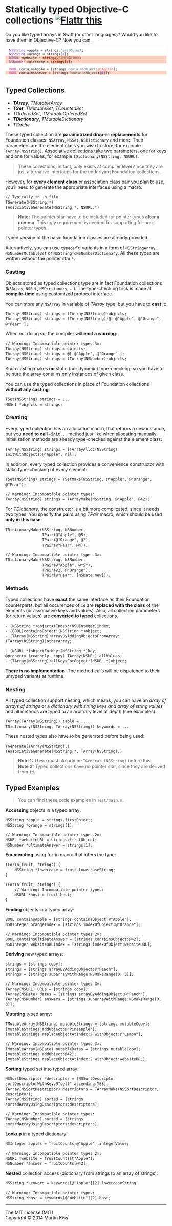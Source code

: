 Statically typed Objective-C collections <a href="https://flattr.com/submit/auto?user_id=Tricertops&url=https%3A%2F%2Fgithub.com%2FiMartinKiss%2FTyped" target="_blank"><img src="//api.flattr.com/button/flattr-badge-large.png" alt="Flattr this" title="Flattr this" border="0"></a>
=============================
Do you like typed arrays in Swift (or other languages)? Would you like to have them in Objective-C? Now you can.

![Image](Image.png)


Typed Collections
-----------------
  - **_TArray_**, _TMutableArray_
  - **_TSet_**, _TMutableSet_, _TCountedSet_
  - _TOrderedSet_, _TMutableOrderedSet_
  - **_TDictionary_**, _TMutableDictionary_
  - _TCache_
 
These typed collection are **parametrized drop-in replacements** for Foundation classes: `NSArray`, `NSSet`, `NSDictionary` and more. Their parameters are the element class you wish to store, for example `TArray(NSString)`. Associative collections take two parameters, one for keys and one for values, for example `TDictionary(NSString, NSURL)`.

> These collections, in fact, only exists at compiler level since they are just alternative interfaces for the underlying Foundation collections.

However, for **every element class** or association class pair you plan to use, you’ll need to generate the appropriate interfaces using a macro:

```objc
// Typically in .h file
TGenerate(NSString,*)
TAssociativeGenerate(NSString,*, NSURL,*)
```

> **Note:** The pointer star have to be included for pointer types **after a comma**. This ugly requirement is needed for supporting for non-pointer types.

Typed version of the basic foundation classes are already provided.

Alternatively, you can use `typedef`’d variants in a form of `NSStringArray`, `NSNumberMutableSet` or `NSStringToNSNumberDictionary`. All these types are written without the pointer star `*`.

### Casting
Objects stored as typed collections type are in fact Foundation collections (`NSArray`, `NSSet`, `NSDictionary`, …). The type-checking trick is made at **compile-time** using customized protocol interface.

You can store any `NSArray` in variable of _TArray_ type, but you have to **cast** it:

```objc
TArray(NSString) strings = (TArray(NSString))objects;
TArray(NSString) strings = (TArray(NSString))@[ @"Apple", @"Orange", @"Pear" ];
```

When not doing so, the compiler will **emit a warning**:

```objc
// Warning: Incompatible pointer types 3×:
TArray(NSString) strings = objects;
TArray(NSString) strings = @[ @"Apple", @"Orange" ];
TArray(NSString) strings = (TArray(NSNumber))objects;
```

Such casting makes **no** static (nor dynamic) type-checking, so you have to be sure the array contains only instances of given class.

You can use the typed collections in place of Foundation collections **without any casting**:

```objc
TSet(NSString) strings = ...
NSSet *objects = strings;
```

### Creating
Every typed collection has an allocation macro, that returns a new instance, but you **need to call `-init...`** method just like when allocating manually. Initialization methods are already type-checked against the element class:

```objc
TArray(NSString) strings = [TArrayAlloc(NSString) initWithObjects:@"Apple", nil];
```

In addition, every typed collection provides a convenience constructor with static type-checking of every element:

```objc
TSet(NSString) strings = TSetMake(NSString, @"Apple", @"Orange", @"Pear");
```

```objc
// Warning: Incompatible pointer types:
TArray(NSString) strings = TArrayMake(NSString, @"Apple", @42);
```

For _TDictionary_, the constructor is a bit more complicated, since it needs two types. You specify the pairs using _TPair_ macro, which should be used **only in this case**:

```objc
TDictionaryMake(NSString, NSNumber,
                TPair(@"Apple", @5),
                TPair(@"Orange", @2),
                TPair(@"Pear", @4));
```

```objc
// Warning: Incompatible pointer types 3×:
TDictionaryMake(NSString, NSNumber,
                TPair(@"Apple", @"5"),
                TPair(@2, @"Orange"),
                TPair(@"Pear", [NSDate new]));
```

### Methods
Typed collections have **exact** the same interface as their Foundation counterparts, but all occurences of `id` are **replaced with the class** of the elements (or associative keys and values). Also, all collection parameters (or return values) are **converted to typed** collections.

```objc
- (NSString *)objectAtIndex:(NSUInteger)index;
- (BOOL)containsObject:(NSString *)object;
- (TArray(NSString))arrayByAddingObjectsFromArray:(TArray(NSString))otherArray;
```

```objc
- (NSURL *)objectForKey:(NSString *)key;
@property (readonly, copy) TArray(NSURL) allValues;
- (TArray(NSString))allKeysForObject:(NSURL *)object;
```

**There is no implementation.** The method calls will be dispatched to their untyped variants at runtime.

### Nesting
All typed collection support nesting, which means, you can have an _array of arrays of strings_ or a _dictionary with string keys and array of string values_ and all methods are typed to an arbitrary level of depth (see examples).

```objc
TArray(TArray(NSString)) table = ...
TDictionary(NSString, TArray(NSString)) keywords = ...
```

These nested types also have to be generated before being used:

```objc
TGenerate(TArray(NSString),)
TAssociativeGenerate(NSString,*, TArray(NSString),)
```

> **Note 1:** There must already be `TGenerate(NSString)` before this.  
> **Note 2:** Typed collections have no pointer star, since they are derived from `id`.


Typed Examples
--------------
> You can find these code examples in `Test/main.m`.

**Accessing** objects in a typed array:

```objc
NSString *apple = strings.firstObject;
NSString *orange = strings[1];
```

```objc
// Warning: Incompatible pointer types 2×:
NSURL *websiteURL = strings.firstObject;
NSNumber *ultimateAnswer = strings[1];
```

**Enumerating** using for-in macro that infers the type:

```objc
TForIn(fruit, strings) {
    NSString *lowercase = fruit.lowercaseString;
}
```

```objc
TForIn(fruit, strings) {
    // Warning: Incompatible pointer types:
    NSURL *host = fruit.host;
}
```

**Finding** objects in a typed array:

```objc
BOOL containsApple = [strings containsObject:@"Apple"];
NSUInteger orangeIndex = [strings indexOfObject:@"Orange"];
```

```objc
// Warning: Incompatible pointer types 2×:
BOOL containsUltimateAnswer = [strings containsObject:@42];
NSUInteger websiteURLIndex = [strings indexOfObject:websiteURL];
```

**Deriving** new typed arrays:

```objc
strings = [strings copy];
strings = [strings arrayByAddingObject:@"Peach"];
strings = [strings subarrayWithRange:NSMakeRange(0, 3)];
```

```objc
// Warning: Incompatible pointer types 3×:
TArray(NSURL) URLs = [strings copy];
TArray(NSDate) dates = [strings arrayByAddingObject:@"Peach"];
TArray(NSNumber) answers = [strings subarrayWithRange:NSMakeRange(0, 3)];
```

**Mutating** typed array:

```objc
TMutableArray(NSString) mutableStrings = [strings mutableCopy];        
[mutableStrings addObject:@"Pineapple"];
[mutableStrings replaceObjectAtIndex:2 withObject:@"Lemon"];
```

```objc
// Warning: Incompatible pointer types 3×:
TMutableArray(NSDate) mutableDates = [strings mutableCopy];        
[mutableStrings addObject:@42];
[mutableStrings replaceObjectAtIndex:2 withObject:websiteURL];
```

**Sorting** typed set into typed array:

```objc
NSSortDescriptor *descriptor = [NSSortDescriptor sortDescriptorWithKey:@"self" ascending:YES];
TArray(NSSortDescriptor) descriptors = TArrayMake(NSSortDescriptor, descriptor);
TArray(NSString) sorted = [strings sortedArrayUsingDescriptors:descriptors];
```

```objc
// Warning: Incompatible pointer types:
TArray(NSNumber) sorted = [strings sortedArrayUsingDescriptors:descriptors];
```

**Lookup** in a typed dictionary:

```objc
NSInteger apples = fruitCounts[@"Apple"].integerValue;
```

```objc
// Warning: Incompatible pointer types 2×:
NSURL *website = fruitCounts[@"Apple"];
NSNumber *answer = fruitCounts[@42];
```

**Nested** collection access (dictionary from strings to an array of strings):

```objc
NSString *keyword = keywords[@"Apple"][2].lowercaseString
```

```objc
// Warning: Incompatible pointer types:
NSString *host = keywords[@"Website"][2].host;
```

---
The MIT License (MIT)  
Copyright © 2014 Martin Kiss
